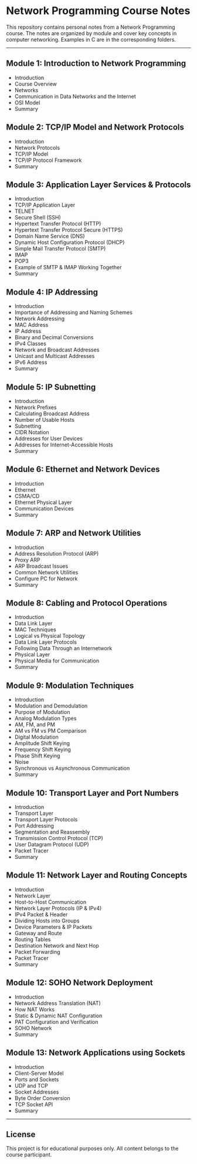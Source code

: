 # Network Programming Course Notes

This repository contains personal notes from a Network Programming course. The notes are organized by module and cover key concepts in computer networking. Examples in C are in the corresponding folders.

---

## Module 1: Introduction to Network Programming

- Introduction
- Course Overview
- Networks
- Communication in Data Networks and the Internet
- OSI Model
- Summary

## Module 2: TCP/IP Model and Network Protocols

- Introduction
- Network Protocols
- TCP/IP Model
- TCP/IP Protocol Framework
- Summary

## Module 3: Application Layer Services & Protocols

- Introduction
- TCP/IP Application Layer
- TELNET
- Secure Shell (SSH)
- Hypertext Transfer Protocol (HTTP)
- Hypertext Transfer Protocol Secure (HTTPS)
- Domain Name Service (DNS)
- Dynamic Host Configuration Protocol (DHCP)
- Simple Mail Transfer Protocol (SMTP)
- IMAP
- POP3
- Example of SMTP & IMAP Working Together
- Summary

## Module 4: IP Addressing

- Introduction
- Importance of Addressing and Naming Schemes
- Network Addressing
- MAC Address
- IP Address
- Binary and Decimal Conversions
- IPv4 Classes
- Network and Broadcast Addresses
- Unicast and Multicast Addresses
- IPv6 Address
- Summary

## Module 5: IP Subnetting

- Introduction
- Network Prefixes
- Calculating Broadcast Address
- Number of Usable Hosts
- Subnetting
- CIDR Notation
- Addresses for User Devices
- Addresses for Internet-Accessible Hosts
- Summary

## Module 6: Ethernet and Network Devices

- Introduction
- Ethernet
- CSMA/CD
- Ethernet Physical Layer
- Communication Devices
- Summary

## Module 7: ARP and Network Utilities

- Introduction
- Address Resolution Protocol (ARP)
- Proxy ARP
- ARP Broadcast Issues
- Common Network Utilities
- Configure PC for Network
- Summary

## Module 8: Cabling and Protocol Operations

- Introduction
- Data Link Layer
- MAC Techniques
- Logical vs Physical Topology
- Data Link Layer Protocols
- Following Data Through an Internetwork
- Physical Layer
- Physical Media for Communication
- Summary

## Module 9: Modulation Techniques

- Introduction
- Modulation and Demodulation
- Purpose of Modulation
- Analog Modulation Types
- AM, FM, and PM
- AM vs FM vs PM Comparison
- Digital Modulation
- Amplitude Shift Keying
- Frequency Shift Keying
- Phase Shift Keying
- Noise
- Synchronous vs Asynchronous Communication
- Summary

## Module 10: Transport Layer and Port Numbers

- Introduction
- Transport Layer
- Transport Layer Protocols
- Port Addressing
- Segmentation and Reassembly
- Transmission Control Protocol (TCP)
- User Datagram Protocol (UDP)
- Packet Tracer
- Summary

## Module 11: Network Layer and Routing Concepts

- Introduction
- Network Layer
- Host-to-Host Communication
- Network Layer Protocols (IP & IPv4)
- IPv4 Packet & Header
- Dividing Hosts into Groups
- Device Parameters & IP Packets
- Gateway and Route
- Routing Tables
- Destination Network and Next Hop
- Packet Forwarding
- Packet Tracer
- Summary

## Module 12: SOHO Network Deployment

- Introduction
- Network Address Translation (NAT)
- How NAT Works
- Static & Dynamic NAT Configuration
- PAT Configuration and Verification
- SOHO Network
- Summary

## Module 13: Network Applications using Sockets

- Introduction
- Client-Server Model
- Ports and Sockets
- UDP and TCP
- Socket Addresses
- Byte Order Conversion
- TCP Socket API
- Summary

---

## License

This project is for educational purposes only. All content belongs to the course participant.

